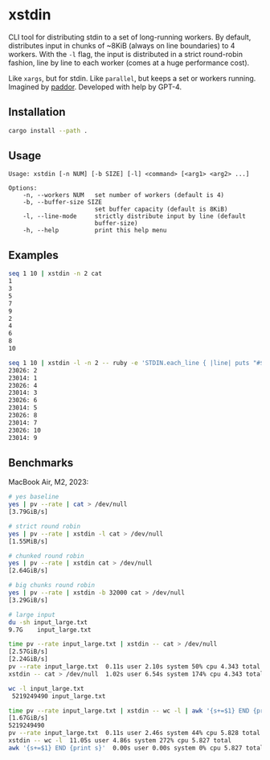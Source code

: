 # xstdin

CLI tool for distributing stdin to a set of long-running workers.
By default, distributes input in chunks of ~8KiB (always on line boundaries) to 4 workers.
With the `-l` flag, the input is distributed in a strict round-robin fashion, line by line to each worker (comes at a huge performance cost).

Like `xargs`, but for stdin. Like `parallel`, but keeps a set or workers running.
Imagined by [paddor](https://github.com/paddor/). Developed with help by GPT-4.

## Installation

```bash
cargo install --path .
```

## Usage
```
Usage: xstdin [-n NUM] [-b SIZE] [-l] <command> [<arg1> <arg2> ...]

Options:
    -n, --workers NUM   set number of workers (default is 4)
    -b, --buffer-size SIZE
                        set buffer capacity (default is 8KiB)
    -l, --line-mode     strictly distribute input by line (default
                        buffer-size)
    -h, --help          print this help menu
```

## Examples
```bash
seq 1 10 | xstdin -n 2 cat
1
3
5
7
9
2
4
6
8
10
```

```bash
seq 1 10 | xstdin -l -n 2 -- ruby -e 'STDIN.each_line { |line| puts "#$$: #{line}" }'
23026: 2
23014: 1
23026: 4
23014: 3
23026: 6
23014: 5
23026: 8
23014: 7
23026: 10
23014: 9
```

## Benchmarks
MacBook Air, M2, 2023:
```bash
# yes baseline
yes | pv --rate | cat > /dev/null
[3.79GiB/s]

# strict round robin
yes | pv --rate | xstdin -l cat > /dev/null
[1.55MiB/s]

# chunked round robin
yes | pv --rate | xstdin cat > /dev/null
[2.64GiB/s]

# big chunks round robin
yes | pv --rate | xstdin -b 32000 cat > /dev/null
[3.29GiB/s]
```

```bash
# large input
du -sh input_large.txt
9.7G	input_large.txt

time pv --rate input_large.txt | xstdin -- cat > /dev/null
[2.57GiB/s]
[2.24GiB/s]
pv --rate input_large.txt  0.11s user 2.10s system 50% cpu 4.343 total
xstdin -- cat > /dev/null  1.02s user 6.54s system 174% cpu 4.343 total

wc -l input_large.txt 
 5219249490 input_large.txt

time pv --rate input_large.txt | xstdin -- wc -l | awk '{s+=$1} END {print s}'
[1.67GiB/s]
5219249490
pv --rate input_large.txt  0.11s user 2.46s system 44% cpu 5.828 total
xstdin -- wc -l  11.05s user 4.86s system 272% cpu 5.827 total
awk '{s+=$1} END {print s}'  0.00s user 0.00s system 0% cpu 5.827 total
``````